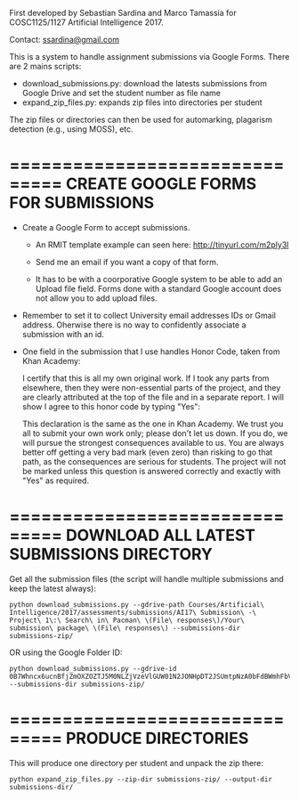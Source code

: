 First developed by Sebastian Sardina and Marco Tamassia for COSC1125/1127 Artificial Intelligence 2017.

Contact: ssardina@gmail.com


This is a system to handle assignment submissions via Google Forms. There are 2 mains scripts:

- download_submissions.py: 
    download the latests submissions from Google Drive and set the student number as file name
- expand_zip_files.py:
    expands zip files into directories per student



The zip files or directories can then be used for automarking, plagarism detection (e.g., using MOSS), etc.


===============================
CREATE GOOGLE FORMS FOR SUBMISSIONS
===============================

- Create a Google Form to accept submissions.
    - An RMIT template example can seen here: http://tinyurl.com/m2ply3l
    - Send me an email if you want a copy of that form.

    - It has to be with a coorporative Google system to be able to add an Upload file field.
    Forms done with a standard Google account does not allow you to add upload files.    
    
- Remember to set it to collect University email addresses IDs or Gmail address. Oherwise there is no way to confidently associate a submission with an id.

- One field in the submission that I use handles Honor Code, taken from Khan Academy:

    I certify that this is all my own original work. If I took any parts from elsewhere, then they were non-essential parts of the project, and they are clearly attributed at the top of the file and in a separate report.  I will show I agree to this honor code by typing "Yes":

    This declaration is the same as the one in Khan Academy.  We trust you all to submit your own work only; please don't let us down. If you do, we will pursue the strongest consequences available to us. You are always better off getting a very bad mark (even zero) than risking to go that path, as the consequences are serious for students. The project will not be marked unless this question is answered correctly and exactly with "Yes" as required. 



===============================
DOWNLOAD ALL LATEST SUBMISSIONS DIRECTORY
===============================

Get all the submission files (the script will handle multiple submissions and keep the latest always):


    python download_submissions.py --gdrive-path Courses/Artificial\ Intelligence/2017/assessments/submissions/AI17\ Submission\ -\ Project\ 1\:\ Search\ in\ Pacman\ \(File\ responses\)/Your\ submission\ package\ \(File\ responses\) --submissions-dir submissions-zip/


OR using the Google Folder ID:


    python download_submissions.py --gdrive-id 0B7Whncx6ucnBfjZmOXZOZTJ5M0NLZjVzeVlGUW01N2JONHpDT2JSUmtpNzA0bFdBWmhFbVU --submissions-dir submissions-zip/



===============================
PRODUCE DIRECTORIES
===============================


This will produce one directory per student and unpack the zip there:

    python expand_zip_files.py --zip-dir submissions-zip/ --output-dir submissions-dir/